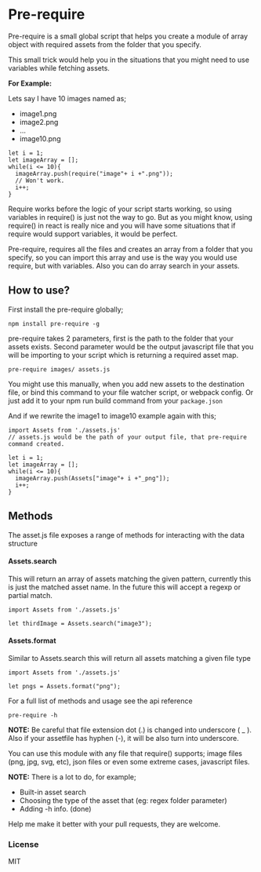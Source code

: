 # Pre-require

Pre-require is a small global script that helps you create a module of array object with required assets from the folder that you specify.

This small trick would help you in the situations that you might need to use variables while fetching assets.

**For Example:**

Lets say I have 10 images named as;
- image1.png
- image2.png
- ...
- image10.png

~~~JS
let i = 1;
let imageArray = [];
while(i <= 10){
  imageArray.push(require("image"+ i +".png"));
  // Won't work.
  i++;
}
~~~

Require works before the logic of your script starts working, so using variables in require() is just not the way to go. But as you might know, using require() in react is really nice and you will have some situations that if require would support variables, it would be perfect.

Pre-require, requires all the files and creates an array from a folder that you specify, so you can import this array and use is the way you would use require, but with variables. Also you can do array search in your assets.

## How to use?

First install the pre-require globally;

~~~
npm install pre-require -g
~~~

pre-require takes 2 parameters, first is the path to the folder that your assets exists. Second parameter would be the output javascript file that you will be importing to your script which is returning a required asset map.

~~~
pre-require images/ assets.js
~~~

You might use this manually, when you add new assets to the destination file, or bind this command to your file watcher script, or webpack config. Or just add it to your npm run build command from your `package.json`

And if we rewrite the image1 to image10 example again with this;

~~~JS
import Assets from './assets.js'
// assets.js would be the path of your output file, that pre-require command created.

let i = 1;
let imageArray = [];
while(i <= 10){
  imageArray.push(Assets["image"+ i +"_png"]);
  i++;
}
~~~

## Methods

The asset.js file exposes a range of methods for interacting with the data structure

#### Assets.search

This will return an array of assets matching the given pattern, currently this is just the matched asset name. In the future this will accept a regexp or partial match.

~~~JS
import Assets from './assets.js'

let thirdImage = Assets.search("image3");
~~~

#### Assets.format

Similar to Assets.search this will return all assets matching a given file type

~~~JS
import Assets from './assets.js'

let pngs = Assets.format("png");
~~~

For a full list of methods and usage see the api reference

~~~
pre-require -h
~~~


**NOTE:** Be careful that file extension dot (.) is changed into underscore ( _ ). Also if your assetfile has hyphen (-), it will be also turn into underscore.

You can use this module with any file that require() supports; image files (png, jpg, svg, etc), json files or even some extreme cases, javascript files.

**NOTE:** There is a lot to do, for example;
- Built-in asset search
- Choosing the type of the asset that  (eg: regex folder parameter)
- Adding -h info. (done)

Help me make it better with your pull requests, they are welcome.

### License

MIT

